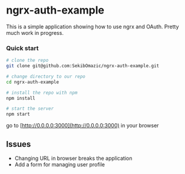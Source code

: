 # ngrx-auth-example

This is a simple application showing how to use ngrx and OAuth. Pretty much work in progress.


### Quick start

```bash
# clone the repo
git clone git@github.com:SekibOmazic/ngrx-auth-example.git

# change directory to our repo
cd ngrx-auth-example

# install the repo with npm
npm install

# start the server
npm start
```
go to [http://0.0.0.0:3000](http://0.0.0.0:3000) in your browser


## Issues

- Changing URL in browser breaks the application
- Add a form for managing user profile

